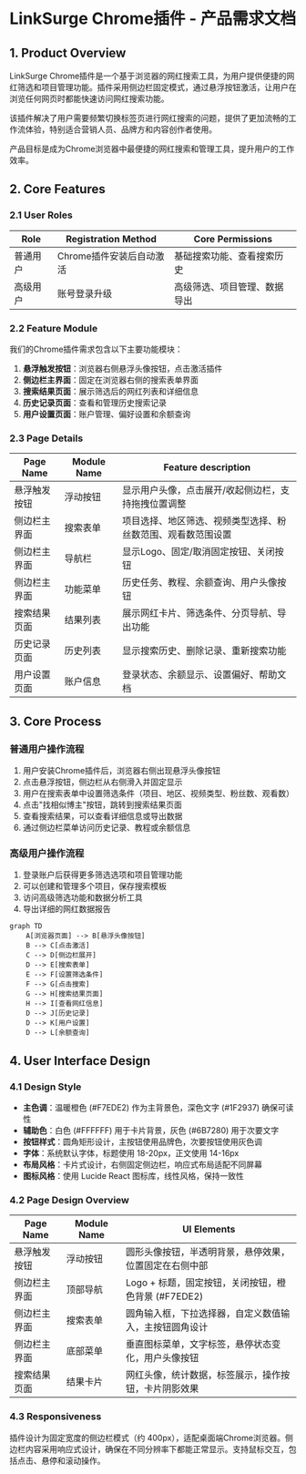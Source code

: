 # LinkSurge Chrome插件 - 产品需求文档

## 1. Product Overview

LinkSurge Chrome插件是一个基于浏览器的网红搜索工具，为用户提供便捷的网红筛选和项目管理功能。插件采用侧边栏固定模式，通过悬浮按钮激活，让用户在浏览任何网页时都能快速访问网红搜索功能。

该插件解决了用户需要频繁切换标签页进行网红搜索的问题，提供了更加流畅的工作流体验，特别适合营销人员、品牌方和内容创作者使用。

产品目标是成为Chrome浏览器中最便捷的网红搜索和管理工具，提升用户的工作效率。

## 2. Core Features

### 2.1 User Roles

| Role | Registration Method | Core Permissions |
|------|---------------------|------------------|
| 普通用户 | Chrome插件安装后自动激活 | 基础搜索功能、查看搜索历史 |
| 高级用户 | 账号登录升级 | 高级筛选、项目管理、数据导出 |

### 2.2 Feature Module

我们的Chrome插件需求包含以下主要功能模块：

1. **悬浮触发按钮**：浏览器右侧悬浮头像按钮，点击激活插件
2. **侧边栏主界面**：固定在浏览器右侧的搜索表单界面
3. **搜索结果页面**：展示筛选后的网红列表和详细信息
4. **历史记录页面**：查看和管理历史搜索记录
5. **用户设置页面**：账户管理、偏好设置和余额查询

### 2.3 Page Details

| Page Name | Module Name | Feature description |
|-----------|-------------|---------------------|
| 悬浮触发按钮 | 浮动按钮 | 显示用户头像，点击展开/收起侧边栏，支持拖拽位置调整 |
| 侧边栏主界面 | 搜索表单 | 项目选择、地区筛选、视频类型选择、粉丝数范围、观看数范围设置 |
| 侧边栏主界面 | 导航栏 | 显示Logo、固定/取消固定按钮、关闭按钮 |
| 侧边栏主界面 | 功能菜单 | 历史任务、教程、余额查询、用户头像按钮 |
| 搜索结果页面 | 结果列表 | 展示网红卡片、筛选条件、分页导航、导出功能 |
| 历史记录页面 | 历史列表 | 显示搜索历史、删除记录、重新搜索功能 |
| 用户设置页面 | 账户信息 | 登录状态、余额显示、设置偏好、帮助文档 |

## 3. Core Process

### 普通用户操作流程
1. 用户安装Chrome插件后，浏览器右侧出现悬浮头像按钮
2. 点击悬浮按钮，侧边栏从右侧滑入并固定显示
3. 用户在搜索表单中设置筛选条件（项目、地区、视频类型、粉丝数、观看数）
4. 点击"找相似博主"按钮，跳转到搜索结果页面
5. 查看搜索结果，可以查看详细信息或导出数据
6. 通过侧边栏菜单访问历史记录、教程或余额信息

### 高级用户操作流程
1. 登录账户后获得更多筛选选项和项目管理功能
2. 可以创建和管理多个项目，保存搜索模板
3. 访问高级筛选功能和数据分析工具
4. 导出详细的网红数据报告

```mermaid
graph TD
    A[浏览器页面] --> B[悬浮头像按钮]
    B --> C[点击激活]
    C --> D[侧边栏展开]
    D --> E[搜索表单]
    E --> F[设置筛选条件]
    F --> G[点击搜索]
    G --> H[搜索结果页面]
    H --> I[查看网红信息]
    D --> J[历史记录]
    D --> K[用户设置]
    D --> L[余额查询]
```

## 4. User Interface Design

### 4.1 Design Style

- **主色调**：温暖橙色 (#F7EDE2) 作为主背景色，深色文字 (#1F2937) 确保可读性
- **辅助色**：白色 (#FFFFFF) 用于卡片背景，灰色 (#6B7280) 用于次要文字
- **按钮样式**：圆角矩形设计，主按钮使用品牌色，次要按钮使用灰色调
- **字体**：系统默认字体，标题使用 18-20px，正文使用 14-16px
- **布局风格**：卡片式设计，右侧固定侧边栏，响应式布局适配不同屏幕
- **图标风格**：使用 Lucide React 图标库，线性风格，保持一致性

### 4.2 Page Design Overview

| Page Name | Module Name | UI Elements |
|-----------|-------------|-------------|
| 悬浮触发按钮 | 浮动按钮 | 圆形头像按钮，半透明背景，悬停效果，位置固定在右侧中部 |
| 侧边栏主界面 | 顶部导航 | Logo + 标题，固定按钮，关闭按钮，橙色背景 (#F7EDE2) |
| 侧边栏主界面 | 搜索表单 | 圆角输入框，下拉选择器，自定义数值输入，主按钮圆角设计 |
| 侧边栏主界面 | 底部菜单 | 垂直图标菜单，文字标签，悬停状态变化，用户头像按钮 |
| 搜索结果页面 | 结果卡片 | 网红头像，统计数据，标签展示，操作按钮，卡片阴影效果 |

### 4.3 Responsiveness

插件设计为固定宽度的侧边栏模式（约 400px），适配桌面端Chrome浏览器。侧边栏内容采用响应式设计，确保在不同分辨率下都能正常显示。支持鼠标交互，包括点击、悬停和滚动操作。